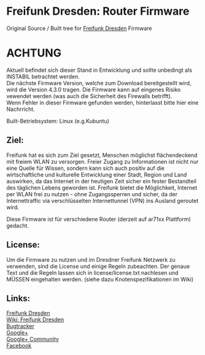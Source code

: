 Freifunk Dresden: Router Firmware
=================================

Original Source / Built tree for <a href="http://www.freifunk-dresden.de" >Freifunk Dresden</a> Firmware<br>

ACHTUNG
=======
Aktuell befindet sich dieser Stand in Entwicklung und sollte unbedingt als INSTABIL betrachtet werden.<br>
Die nächste Firmware Version, welche zum Download bereitgestellt wird, wird die Version 4.3.0 tragen.
Die Firmware kann auf eingenes Risiko vewendet werden (was auch die Sicherheit des Firewalls betrifft).<br>
Wenn Fehler in dieser Firmware gefunden werden, hinterlasst bitte hier eine Nachrricht.


Built-Betriebsystem: Linux (e.g.Kubuntu)

Ziel:
----
Freifunk hat es sich zum Ziel gesetzt, Menschen möglichst flächendeckend mit freiem WLAN zu versorgen. Freier Zugang zu Informationen ist nicht nur eine Quelle für Wissen, sondern kann sich auch positiv auf die wirtschaftliche und kulturelle Entwicklung einer Stadt, Region und Land auswirken, da das Internet in der heutigen Zeit sicher ein fester Bestandteil des täglichen Lebens geworden ist. Freifunk bietet die Möglichkeit, Internet per WLAN frei zu nutzen - ohne Zugangssperren und sicher, da der Internettraffic via verschlüsselten Internettunnel (VPN) ins Ausland geroutet wird. 

Diese Firmware ist für verschiedene Router (derzeit auf ar71xx Plattform) gedacht.

License:
--------
Um die Firmware zu nutzen und im Dresdner Freifunk Netzwerk zu verwenden, sind die License und einige Regeln
zubeachten. Der genaue Text und die Regeln lassen sich in license/license.txt nachlesen und MÜSSEN eingehalten werden.
(siehe dazu Knotenspezifikationen im Wiki)

Links:
------
<a href="http://www.freifunk-dresden.de" >Freifunk Dresden</a><br>
<a href="http://wiki.freifunk-dresden.de" >Wiki: Freifunk Dresden</a><br>
<a href="http://bt.freifunk-dresden.de" >Bugtracker</a><br>
<a href="http://google.com/+FreifunkDresden%EF%BB%BF/about"> Google+</a><br>
<a href="https://plus.google.com/communities/108088672678522515509"> Google+ Community</a><br>
<a href="https://www.facebook.com/FreifunkDresden"> Facebook</a>


